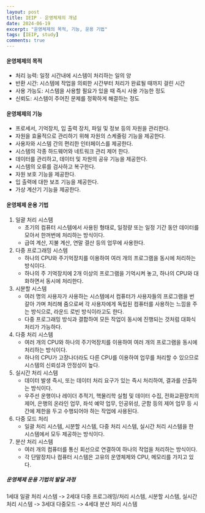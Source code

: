 ```yaml
---
layout: post
title: IEIP - 운영체제의 개념
date: 2024-06-19
excerpt: "운영체제의 목적, 기능, 운용 기법"
tags: [IEIP, study]
comments: true
---
```


#### 운영체제의 목적

- 처리 능력: 일정 시간내에 시스템이 처리하는 일의 양
- 반환 시간: 시스템에 작업을 의뢰한 시간부터 처리가 완료될 때까지 걸린 시간
- 사용 가능도: 시스템을 사용할 필요가 있을 때 즉시 사용 가능한 정도
- 신뢰도: 시스템이 주어진 문제를 정확하게 해결하는 정도

#### 운영체제의 기능

- 프로세서, 기억장치, 입 출력 장치, 파일 및 정보 등의 자원을 관리한다.
- 자원을 효율적으로 관리하기 위해 자원의 스케줄링 기능을 제공한다.
- 사용자와 시스템 간의 편리한 인터페이스를 제공한다.
- 시스템의 각종 하드웨어와 네트워크 관리 제어 한다.
- 데이터를 관리하고, 데이터 및 자원의 공유 기능을 제공한다.
- 시스템의 오류를 검사하고 복구한다.
- 자원 보호 기능을 제공한다.
- 입 출력에 대한 보조 기능을 제공한다.
- 가상 계산기 기능을 제공한다.

#### 운영체제 운용 기법

1. 일괄 처리 시스템
   - 초기의 컴퓨터 시스템에서 사용된 형태로, 일정량 또는 일정 기간 동안 데이터를 모아서 한꺼번에 처리하는 방식이다.
   - 급여 계산, 지불 계산, 연말 결산 등의 업무에 사용한다.
2. 다중 프로그래밍 시스템
   - 하나의 CPU와 주기억장치를 이용하여 여러 개의 프로그램을 동시에 처리하는 방식이다.
   - 하나의 주 기억장치에 2개 이상의 프로그램을 기억시켜 놓고, 하나의 CPU와 대화하면서 동시에 처리한다.
3. 시분할 시스템
   - 여러 명의 사용자가 사용하는 시스템에서 컴퓨터가 사용자들의 프로그램을 번갈아 가며 처리해 줌으로써 각 사용자에게 독립된 컴퓨터를 사용하는 느낌을 주는 방식으로, 라운드 로빈 방식이라고도 한다.
   - 다중 프로그래밍 방식과 결합하여 모든 작업이 동시에 진행되는 것처럼 대화식 처리가 가능하다.
4. 다중 처리 시스템
   - 여러 개의 CPU와 하나의 주기억장치를 이용하여 여러 개의 프로그램을 동시에 처리하는 방식이다.
   - 하나의 CPU가 고장나더라도 다른 CPU를 이용하여 업무를 처리할 수 있으므로 시스템의 신뢰성과 안정성이 높다.
5. 실시간 처리 시스템
   - 데이터 발생 즉시, 또는 데이터 처리 요구가 있는 즉시 처리하여, 결과를 산출하는 방식이다.
   - 우주선 운행이나 레이더 추적기, 핵물리학 실험 및 데이터 수집, 전화교환장치의 제어, 은행의 온라인 업무, 좌석 예약 업무, 인공위성, 군함 등의 제어 업무 등 시간에 제한을 두고 수행되어야 하는 작업에 사용된다.
6. 다중 모드 처리
   - 일괄 처리 시스템, 시분할 시스템, 다중 처리 시스템, 실시간 처리 시스템을 한 시스템에서 모두 제공하는 방식이다.
7. 분산 처리 시스템
   - 여러 개의 컴퓨터를 통신 회선으로 연결하여 하나의 작업을 처리하는 방식이다.
   - 각 단말장치나 컴퓨터  시스템은 고유의 운영체제와 CPU, 메모리를 가지고 있다.

##### 운영체제 운용 기법의 발달 과정

1세대 일괄 처리 시스템 -> 2세대 다중 프로그래밍/처리 시스템, 시분할 시스템, 실시간 처리 시스템 -> 3세대 다중모드 -> 4세대 분산 처리 시스템
